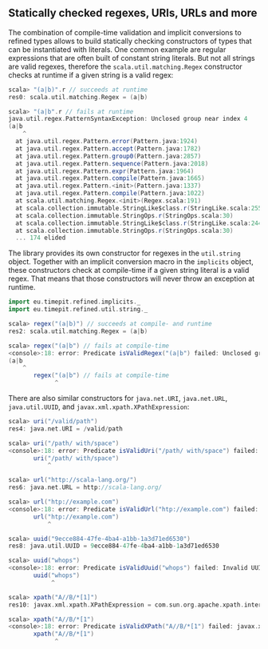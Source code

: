 ## Statically checked regexes, URIs, URLs and more

The combination of compile-time validation and implicit conversions to
refined types allows to build statically checking constructors of types
that can be instantiated with literals. One common example are regular
expressions that are often built of constant string literals. But not
all strings are valid regexes, therefore the `scala.util.matching.Regex`
constructor checks at runtime if a given string is a valid regex:

```scala
scala> "(a|b)".r // succeeds at runtime
res0: scala.util.matching.Regex = (a|b)

scala> "(a|b".r // fails at runtime
java.util.regex.PatternSyntaxException: Unclosed group near index 4
(a|b
    ^
  at java.util.regex.Pattern.error(Pattern.java:1924)
  at java.util.regex.Pattern.accept(Pattern.java:1782)
  at java.util.regex.Pattern.group0(Pattern.java:2857)
  at java.util.regex.Pattern.sequence(Pattern.java:2018)
  at java.util.regex.Pattern.expr(Pattern.java:1964)
  at java.util.regex.Pattern.compile(Pattern.java:1665)
  at java.util.regex.Pattern.<init>(Pattern.java:1337)
  at java.util.regex.Pattern.compile(Pattern.java:1022)
  at scala.util.matching.Regex.<init>(Regex.scala:191)
  at scala.collection.immutable.StringLike$class.r(StringLike.scala:255)
  at scala.collection.immutable.StringOps.r(StringOps.scala:30)
  at scala.collection.immutable.StringLike$class.r(StringLike.scala:244)
  at scala.collection.immutable.StringOps.r(StringOps.scala:30)
  ... 174 elided
```

The library provides its own constructor for regexes in the `util.string`
object. Together with an implicit conversion macro in the `implicits`
object, these constructors check at compile-time if a given string literal
is a valid regex. That means that those constructors will never throw an
exception at runtime.

```scala
import eu.timepit.refined.implicits._
import eu.timepit.refined.util.string._
```
```scala
scala> regex("(a|b)") // succeeds at compile- and runtime
res2: scala.util.matching.Regex = (a|b)

scala> regex("(a|b") // fails at compile-time
<console>:18: error: Predicate isValidRegex("(a|b") failed: Unclosed group near index 4
(a|b
    ^
       regex("(a|b") // fails at compile-time
             ^
```

There are also similar constructors for `java.net.URI`, `java.net.URL`,
`java.util.UUID`, and `javax.xml.xpath.XPathExpression`:
```scala
scala> uri("/valid/path")
res4: java.net.URI = /valid/path

scala> uri("/path/ with/space")
<console>:18: error: Predicate isValidUri("/path/ with/space") failed: Illegal character in path at index 6: /path/ with/space
       uri("/path/ with/space")
           ^

scala> url("http://scala-lang.org/")
res6: java.net.URL = http://scala-lang.org/

scala> url("htp://example.com")
<console>:18: error: Predicate isValidUrl("htp://example.com") failed: unknown protocol: htp
       url("htp://example.com")
           ^

scala> uuid("9ecce884-47fe-4ba4-a1bb-1a3d71ed6530")
res8: java.util.UUID = 9ecce884-47fe-4ba4-a1bb-1a3d71ed6530

scala> uuid("whops")
<console>:18: error: Predicate isValidUuid("whops") failed: Invalid UUID string: whops
       uuid("whops")
            ^

scala> xpath("A//B/*[1]")
res10: javax.xml.xpath.XPathExpression = com.sun.org.apache.xpath.internal.jaxp.XPathExpressionImpl@1e62a1ec

scala> xpath("A//B/*[1")
<console>:18: error: Predicate isValidXPath("A//B/*[1") failed: javax.xml.transform.TransformerException: Expected ], but found:
       xpath("A//B/*[1")
             ^
```
